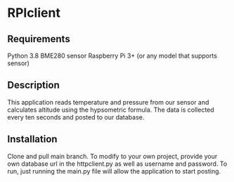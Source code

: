 # RPIclient

**Requirements**
---
Python 3.8
BME280 sensor
Raspberry Pi 3+ (or any model that supports sensor)

**Description**
---
This application reads temperature and pressure from our sensor and calculates altitude using the hypsometric formula. The data is collected every ten seconds and posted to our database. 

**Installation**
---
Clone and pull main branch. To modify to your own project, provide your own database url in the httpclient.py as well as username and password. To run, just running the main.py file will allow the application to start posting.
